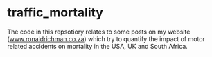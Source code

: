 # traffic_mortality

The code in this repsotiory relates to some posts on my website (www.ronaldrichman.co.za) which try to quantify the impact of motor related accidents on mortality in the USA, UK and South Africa.
